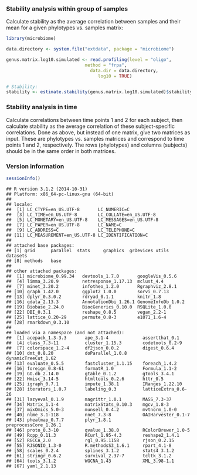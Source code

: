 ### Stability analysis within group of samples

Calculate stability as the average correlation between samples and their mean for a given phylotypes vs. samples matrix:


```r
library(microbiome)

data.directory <- system.file("extdata", package = "microbiome")

genus.matrix.log10.simulated <- read.profiling(level = "oligo",		
			     	  	      method = "frpa", 
			                    data.dir = data.directory, 
			     	      	       log10 = TRUE)  

# Stability: 
stability <- estimate.stability(genus.matrix.log10.simulated)$stability
```

### Stability analysis in time

Calculate correlations between time points 1 and 2 for each subject,
then calculate stability as the average correlation of these
subject-specific correlations. Done as above, but instead of one
matrix, give two matrices as input. These are phylotypes vs. samples
matrices and correspond to time points 1 and 2, respectively. The rows
(phylotypes) and columns (subjects) should be in the same order in
both matrices.



### Version information


```r
sessionInfo()
```

```
## R version 3.1.2 (2014-10-31)
## Platform: x86_64-pc-linux-gnu (64-bit)
## 
## locale:
##  [1] LC_CTYPE=en_US.UTF-8       LC_NUMERIC=C              
##  [3] LC_TIME=en_US.UTF-8        LC_COLLATE=en_US.UTF-8    
##  [5] LC_MONETARY=en_US.UTF-8    LC_MESSAGES=en_US.UTF-8   
##  [7] LC_PAPER=en_US.UTF-8       LC_NAME=C                 
##  [9] LC_ADDRESS=C               LC_TELEPHONE=C            
## [11] LC_MEASUREMENT=en_US.UTF-8 LC_IDENTIFICATION=C       
## 
## attached base packages:
## [1] grid      parallel  stats     graphics  grDevices utils     datasets 
## [8] methods   base     
## 
## other attached packages:
##  [1] microbiome_0.99.34   devtools_1.7.0       googleVis_0.5.6     
##  [4] limma_3.20.9         netresponse_1.17.13  mclust_4.4          
##  [7] minet_3.20.2         infotheo_1.2.0       Rgraphviz_2.8.1     
## [10] graph_1.42.0         ggplot2_1.0.0        sorvi_0.7.13        
## [13] dplyr_0.3.0.2        rdryad_0.1.1         knitr_1.8           
## [16] gdata_2.13.3         AnnotationDbi_1.26.1 GenomeInfoDb_1.0.2  
## [19] Biobase_2.24.0       BiocGenerics_0.10.0  RSQLite_1.0.0       
## [22] DBI_0.3.1            reshape_0.8.5        vegan_2.2-1         
## [25] lattice_0.20-29      permute_0.8-3        e1071_1.6-4         
## [28] rmarkdown_0.3.10    
## 
## loaded via a namespace (and not attached):
##  [1] acepack_1.3-3.3       ape_3.1-4             assertthat_0.1       
##  [4] class_7.3-11          cluster_1.15.3        codetools_0.2-9      
##  [7] colorspace_1.2-4      df2json_0.0.2         digest_0.6.4         
## [10] dmt_0.8.20            doParallel_1.0.8      dynamicTreeCut_1.62  
## [13] evaluate_0.5.5        fastcluster_1.1.15    foreach_1.4.2        
## [16] foreign_0.8-61        formatR_1.0           Formula_1.1-2        
## [19] GO.db_2.14.0          gtable_0.1.2          gtools_3.4.1         
## [22] Hmisc_3.14-5          htmltools_0.2.6       httr_0.5             
## [25] igraph_0.7.1          impute_1.38.1         IRanges_1.22.10      
## [28] iterators_1.0.7       labeling_0.3          latticeExtra_0.6-26  
## [31] lazyeval_0.1.9        magrittr_1.0.1        MASS_7.3-37          
## [34] Matrix_1.1-4          matrixStats_0.10.3    mgcv_1.8-3           
## [37] mixOmics_5.0-3        munsell_0.4.2         mvtnorm_1.0-0        
## [40] nlme_3.1-118          nnet_7.3-8            OAIHarvester_0.1-7   
## [43] pheatmap_0.7.7        plyr_1.8.1            preprocessCore_1.26.1
## [46] proto_0.3-10          qvalue_1.38.0         RColorBrewer_1.0-5   
## [49] Rcpp_0.11.3           RCurl_1.95-4.3        reshape2_1.4.1       
## [52] RGCCA_2.0             rgl_0.95.1158         rjson_0.2.15         
## [55] RJSONIO_1.3-0         R.methodsS3_1.6.1     rpart_4.1-8          
## [58] scales_0.2.4          splines_3.1.2         stats4_3.1.2         
## [61] stringr_0.6.2         survival_2.37-7       tcltk_3.1.2          
## [64] tools_3.1.2           WGCNA_1.43            XML_3.98-1.1         
## [67] yaml_2.1.13
```

